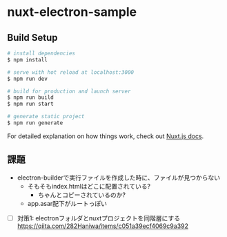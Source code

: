 # nuxt-electron-sample

## Build Setup

```bash
# install dependencies
$ npm install

# serve with hot reload at localhost:3000
$ npm run dev

# build for production and launch server
$ npm run build
$ npm run start

# generate static project
$ npm run generate
```

For detailed explanation on how things work, check out [Nuxt.js docs](https://nuxtjs.org).

## 課題
* electron-builderで実行ファイルを作成した時に、ファイルが見つからない
  * そもそもindex.htmlはどこに配置されている?
    * ちゃんとコピーされているのか?
  * app.asar配下がルートっぽい

* [ ] 対策1: electronフォルダとnuxtプロジェクトを同階層にする
  https://qiita.com/282Haniwa/items/c051a39ecf4069c9a392